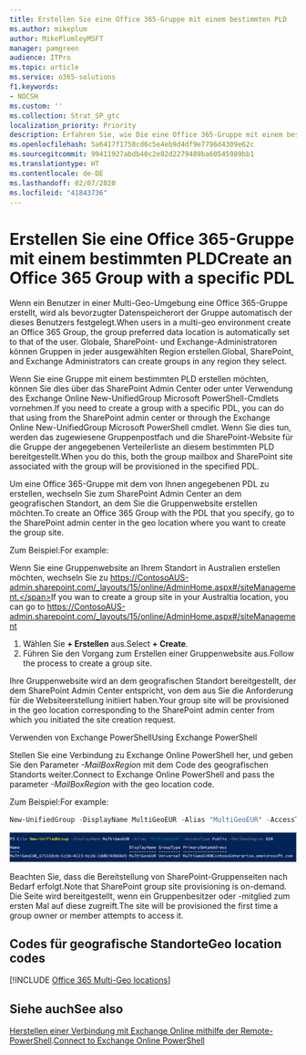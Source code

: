 ```yaml
---
title: Erstellen Sie eine Office 365-Gruppe mit einem bestimmten PLD
ms.author: mikeplum
author: MikePlumleyMSFT
manager: pamgreen
audience: ITPro
ms.topic: article
ms.service: o365-solutions
f1.keywords:
- NOCSH
ms.custom: ''
ms.collection: Strat_SP_gtc
localization_priority: Priority
description: Erfahren Sie, wie Die eine Office 365-Gruppe mit einem bestimmten bevorzugten Datenspeicherort in einer Multi-Geo-Umgebung erstellen.
ms.openlocfilehash: 5a6417f1758cd6c5e4eb9d4df9e7796d4309e62c
ms.sourcegitcommit: 99411927abdb40c2e82d2279489ba60545989bb1
ms.translationtype: HT
ms.contentlocale: de-DE
ms.lasthandoff: 02/07/2020
ms.locfileid: "41843736"
---
```

# <a name="create-an-office-365-group-with-a-specific-pdl"></a><span data-ttu-id="b8154-103">Erstellen Sie eine Office 365-Gruppe mit einem bestimmten PLD</span><span class="sxs-lookup"><span data-stu-id="b8154-103">Create an Office 365 Group with a specific PDL</span></span>

<span data-ttu-id="b8154-104">Wenn ein Benutzer in einer Multi-Geo-Umgebung eine Office 365-Gruppe erstellt, wird als bevorzugter Datenspeicherort der Gruppe automatisch der dieses Benutzers festgelegt.</span><span class="sxs-lookup"><span data-stu-id="b8154-104">When users in a multi-geo environment create an Office 365 Group, the group preferred data location is automatically set to that of the user.</span></span> <span data-ttu-id="b8154-105">Globale, SharePoint- und Exchange-Administratoren können Gruppen in jeder ausgewählten Region erstellen.</span><span class="sxs-lookup"><span data-stu-id="b8154-105">Global, SharePoint, and Exchange Administrators can create groups in any region they select.</span></span> 

<span data-ttu-id="b8154-106">Wenn Sie eine Gruppe mit einem bestimmten PLD erstellen möchten, können Sie dies über das SharePoint Admin Center oder unter Verwendung des Exchange Online New-UnifiedGroup Microsoft PowerShell-Cmdlets vornehmen.</span><span class="sxs-lookup"><span data-stu-id="b8154-106">If you need to create a group with a specific PDL, you can do that using from the SharePoint admin center or through the Exchange Online New-UnifiedGroup Microsoft PowerShell cmdlet.</span></span> <span data-ttu-id="b8154-107">Wenn Sie dies tun, werden das zugewiesene Gruppenpostfach und die SharePoint-Website für die Gruppe der angegebenen Verteilerliste an diesem bestimmten PLD bereitgestellt.</span><span class="sxs-lookup"><span data-stu-id="b8154-107">When you do this, both the group mailbox and SharePoint site associated with the group will be provisioned in the specified PDL.</span></span>

<span data-ttu-id="b8154-108">Um eine Office 365-Gruppe mit dem von Ihnen angegebenen PDL zu erstellen, wechseln Sie zum SharePoint Admin Center an dem geografischen Standort, an dem Sie die Gruppenwebsite erstellen möchten.</span><span class="sxs-lookup"><span data-stu-id="b8154-108">To create an Office 365 Group with the PDL that you specify, go to the SharePoint admin center in the geo location where you want to create the group site.</span></span>

<span data-ttu-id="b8154-109">Zum Beispiel:</span><span class="sxs-lookup"><span data-stu-id="b8154-109">For example:</span></span>

<span data-ttu-id="b8154-110">Wenn Sie eine Gruppenwebsite an Ihrem Standort in Australien erstellen möchten, wechseln Sie zu https://ContosoAUS-admin.sharepoint.com/_layouts/15/online/AdminHome.aspx#/siteManagement.</span><span class="sxs-lookup"><span data-stu-id="b8154-110">If you wan to create a group site in your Australtia location, you can go to https://ContosoAUS-admin.sharepoint.com/_layouts/15/online/AdminHome.aspx#/siteManagement</span></span>

1. <span data-ttu-id="b8154-111">Wählen Sie **+ Erstellen** aus.</span><span class="sxs-lookup"><span data-stu-id="b8154-111">Select **+ Create**.</span></span>
2. <span data-ttu-id="b8154-112">Führen Sie den Vorgang zum Erstellen einer Gruppenwebsite aus.</span><span class="sxs-lookup"><span data-stu-id="b8154-112">Follow the process to create a group site.</span></span>

<span data-ttu-id="b8154-113">Ihre Gruppenwebsite wird an dem geografischen Standort bereitgestellt, der dem SharePoint Admin Center entspricht, von dem aus Sie die Anforderung für die Websiteerstellung initiiert haben.</span><span class="sxs-lookup"><span data-stu-id="b8154-113">Your group site will be provisioned in the geo location corresponding to the SharePoint admin center from which you initiated the site creation request.</span></span> 

<span data-ttu-id="b8154-114">Verwenden von Exchange PowerShell</span><span class="sxs-lookup"><span data-stu-id="b8154-114">Using Exchange PowerShell</span></span> 

<span data-ttu-id="b8154-115">Stellen Sie eine Verbindung zu Exchange Online PowerShell her, und geben Sie den Parameter *-MailBoxRegion* mit dem Code des geografischen Standorts weiter.</span><span class="sxs-lookup"><span data-stu-id="b8154-115">Connect to Exchange Online PowerShell and pass the parameter *-MailBoxRegion* with the geo location code.</span></span>

<span data-ttu-id="b8154-116">Zum Beispiel:</span><span class="sxs-lookup"><span data-stu-id="b8154-116">For example:</span></span> 

```PowerShell
New-UnifiedGroup -DisplayName MultiGeoEUR -Alias "MultiGeoEUR" -AccessType Public -MailboxRegion EUR 
```

![Screenshot des New-UnifiedGroup PowerShell cmdlet mit Syntax](media/multi-geo-new-group-with-pdl-powershell.png)

<span data-ttu-id="b8154-118">Beachten Sie, dass die Bereitstellung von SharePoint-Gruppenseiten nach Bedarf erfolgt.</span><span class="sxs-lookup"><span data-stu-id="b8154-118">Note that SharePoint group site provisioning is on-demand.</span></span> <span data-ttu-id="b8154-119">Die Seite wird bereitgestellt, wenn ein Gruppenbesitzer oder -mitglied zum ersten Mal auf diese zugreift.</span><span class="sxs-lookup"><span data-stu-id="b8154-119">The site will be provisioned the first time a group owner or member attempts to access it.</span></span>

## <a name="geo-location-codes"></a><span data-ttu-id="b8154-120">Codes für geografische Standorte</span><span class="sxs-lookup"><span data-stu-id="b8154-120">Geo location codes</span></span>

[!INCLUDE [Office 365 Multi-Geo locations](includes/office-365-multi-geo-locations.md)]

## <a name="see-also"></a><span data-ttu-id="b8154-121">Siehe auch</span><span class="sxs-lookup"><span data-stu-id="b8154-121">See also</span></span>

<span data-ttu-id="b8154-122">[Herstellen einer Verbindung mit Exchange Online mithilfe der Remote-PowerShell](https://docs.microsoft.com/powershell/exchange/exchange-online/connect-to-exchange-online-powershell/connect-to-exchange-online-powershell).</span><span class="sxs-lookup"><span data-stu-id="b8154-122">[Connect to Exchange Online PowerShell](https://docs.microsoft.com/powershell/exchange/exchange-online/connect-to-exchange-online-powershell/connect-to-exchange-online-powershell)</span></span>
